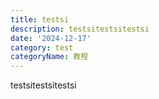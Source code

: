 ```yaml
---
title: testsi
description: testsitestsitestsi
date: '2024-12-17'
category: test
categoryName: 教程
---
```

testsitestsitestsi
